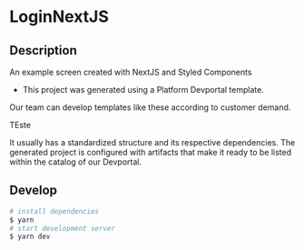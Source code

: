 # LoginNextJS

## Description

An example screen created with NextJS and Styled Components


- This project was generated using a Platform Devportal template.

Our team can develop templates like these according to customer demand.

TEste 

It usually has a standardized structure and its respective dependencies.
The generated project is configured with artifacts that make it ready to be listed within the catalog of our Devportal.


## Develop

~~~bash
# install dependencies
$ yarn
# start development server
$ yarn dev
~~~

